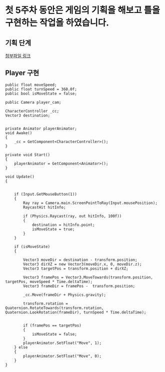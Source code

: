 # 첫 5주차 동안은 게임의 기획을 해보고 틀을 구현하는 작업을 하였습니다.


## 기획 단계

[첨부파일 링크](reference/1588026_유승효_포트폴리오_추가.pdf)

## Player 구현

    public float moveSpeed;
    public float turnSpeed = 360.0f;
    public bool isMoveState = false;

    public Camera player_cam;

    CharacterController _cc;
    Vector3 destination;


    private Animator playerAnimator; 
    void Awake()
    {
        _cc = GetComponent<CharacterController>();
    }

    private void Start()
    {
        playerAnimator = GetComponent<Animator>();
    }

    void Update()
    {


        if (Input.GetMouseButton(1))
        {
            Ray ray = Camera.main.ScreenPointToRay(Input.mousePosition);
            RaycastHit hitInfo;

            if (Physics.Raycast(ray, out hitInfo, 100f))
            {
                destination = hitInfo.point;
                isMoveState = true;
            }
        }

        if (isMoveState)
        {

            Vector3 moveDir = destination - transform.position;
            Vector3 dirXZ = new Vector3(moveDir.x, 0, moveDir.z);
            Vector3 targetPos = transform.position + dirXZ;

            Vector3 framePos = Vector3.MoveTowards(transform.position, targetPos, moveSpeed * Time.deltaTime);
            Vector3 frameDir = framePos -  transform.position;

            _cc.Move(frameDir + Physics.gravity);

            transform.rotation = Quaternion.RotateTowards(transform.rotation, Quaternion.LookRotation(frameDir), turnSpeed * Time.deltaTime);


            if (framePos == targetPos)
            {
                isMoveState = false;
            }
            playerAnimator.SetFloat("Move", 1);
        } else
        {
            playerAnimator.SetFloat("Move", 0);
        }
    }

